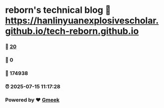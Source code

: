 # reborn's technical blog :link: https://hanlinyuanexplosivescholar.github.io/tech-reborn.github.io 
### :page_facing_up: [20](https://hanlinyuanexplosivescholar.github.io/tech-reborn.github.io/tag.html) 
### :speech_balloon: 0 
### :hibiscus: 174938 
### :alarm_clock: 2025-07-15 11:17:28 
### Powered by :heart: [Gmeek](https://github.com/Meekdai/Gmeek)
